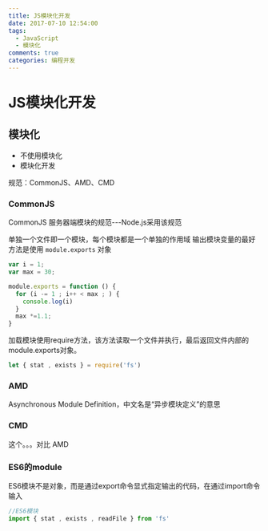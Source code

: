 ```yaml
---
title: JS模块化开发
date: 2017-07-10 12:54:00
tags:
  - JavaScript
  - 模块化
comments: true
categories: 编程开发
---
```


# JS模块化开发

<!--more-->

## 模块化

- 不使用模块化
- 模块化开发

规范：CommonJS、AMD、CMD

### CommonJS

CommonJS 服务器端模块的规范---Node.js采用该规范

单独一个文件即一个模块，每个模块都是一个单独的作用域
输出模块变量的最好方法是使用 `module.exports` 对象 

```javascript
var i = 1;
var max = 30;

module.exports = function () {
  for (i -= 1 ; i++ < max ; ) {
    console.log(i)
  }
  max *=1.1;
}
```

加载模块使用require方法，该方法读取一个文件并执行，最后返回文件内部的module.exports对象。

```javascript
let { stat , exists } = require('fs')
```

### AMD
Asynchronous Module Definition，中文名是“异步模块定义”的意思

### CMD

这个。。。对比 AMD


### ES6的module

ES6模块不是对象，而是通过export命令显式指定输出的代码，在通过import命令输入
```javascript
//ES6模块
import { stat , exists , readFile } from 'fs'
```